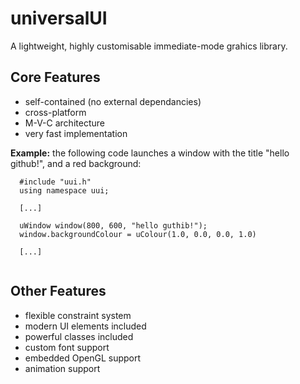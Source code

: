 <h1>universalUI</h1>

A lightweight, highly customisable immediate-mode grahics library.

<h2>Core Features</h2>

- self-contained (no external dependancies)
- cross-platform
- M-V-C architecture
- very fast implementation

**Example:** the following code launches a window with the title "hello github!", and a red background:

~~~
  #include "uui.h"
  using namespace uui;
  
  [...]
  
  uWindow window(800, 600, "hello guthib!");
  window.backgroundColour = uColour(1.0, 0.0, 0.0, 1.0)
  
  [...]
  
~~~

<h2>Other Features</h2>

- flexible constraint system
- modern UI elements included
- powerful classes included
- custom font support
- embedded OpenGL support
- animation support
